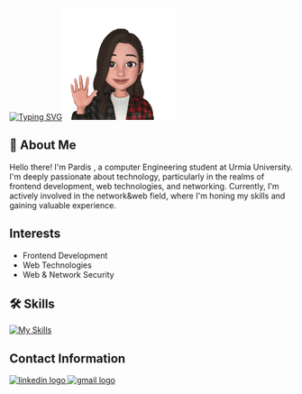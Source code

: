
[![Typing SVG](https://readme-typing-svg.demolab.com?font=Pacifico&size=26&pause=1000&color=7B20F7&background=FFFFFF00&random=false&width=400&lines=Hi.I'm+Pardis)](https://git.io/typing-svg)<img src="https://github.com/pardis-mdd/pardis-mdd/blob/main/PGif.gif" width="200" height="200" display:center />


## 🦋 About Me
Hello there! I'm Pardis , a computer Engineering student at Urmia University. I'm deeply passionate about technology, particularly in the realms of frontend development, web technologies, and networking. Currently, I'm actively involved in the network&web field, where I'm honing my skills and gaining valuable experience.


## Interests
- Frontend Development
- Web Technologies
- Web & Network Security


## 🛠 Skills
[![My Skills](https://skillicons.dev/icons?i=html,css,js,python,flask,linux,figma&theme=light)](https://skillicons.dev)


## Contact Information
<div align="left">
  <a href="linkedin.com/in/pardis-m-8523b42b2" target="_blank "rel="noreferrer">
    <img src="https://raw.githubusercontent.com/maurodesouza/profile-readme-generator/master/src/assets/icons/social/linkedin/default.svg" width="52" height="40" alt="linkedin logo" />
  </a>
  <a href="PardisMadad@gmail.com" target="_blank" rel="noreferrer">
    <img src="https://raw.githubusercontent.com/maurodesouza/profile-readme-generator/master/src/assets/icons/social/gmail/default.svg" width="52" height="40" alt="gmail logo" />
  </a>
</div>



